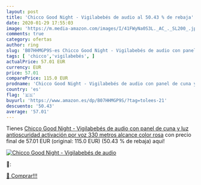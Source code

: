 ```yaml
---
layout: post
title: 'Chicco Good Night - Vigilabebés de audio al 50.43 % de rebaja'
date: 2020-01-29 17:55:03
image: 'https://m.media-amazon.com/images/I/41FWyNa0S3L._AC_._SL200_.jpg'
comments: true
category: ofertas
author: ring
slug: 'B07HHMGP9S-es Chicco Good Night - Vigilabebés de audio con panel de cuna...'
tags: [ 'chicco','vigilabebés', ]
actualPrice: 57.01 EUR
currency: EUR
price: 57.01
comparePrice: 115.0 EUR
prodname: 'Chicco Good Night - Vigilabebés de audio con panel de cuna y luz antioscuridad  activación por voz  330 metros alcance  color rosa'
country: 'es'
flag: '🇪🇸'
buyurl: 'https://www.amazon.es/dp/B07HHMGP9S/?tag=tolees-21'
descuento: '50.43'
average: '57.01'
---
```


Tienes [Chicco Good Night - Vigilabebés de audio con panel de cuna y luz antioscuridad  activación por voz  330 metros alcance  color rosa](https://www.amazon.es/dp/B07HHMGP9S/?tag=tolees-21) con precio final de  57.01 EUR (original: 115.0 EUR) (50.43 %  de rebaja) aqui!

[![Chicco Good Night - Vigilabebés de audio](https://m.media-amazon.com/images/I/41FWyNa0S3L._AC_._SL200_.jpg)](https://www.amazon.es/dp/B07HHMGP9S/?tag=tolees-21)

🔎:


[🛒 Comprar!!!](https://www.amazon.es/dp/B07HHMGP9S/?tag=tolees-21)
